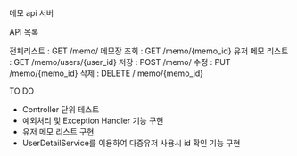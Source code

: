 메모 api 서버

API 목록

전체리스트 : GET /memo/
메모장 조회 : GET /memo/{memo_id}
유저 메모 리스트 : GET /memo/users/{user_id}
저장 : POST /memo/
수정 : PUT /memo/{memo_id}
삭제 : DELETE / memo/{memo_id}


TO DO
- Controller 단위 테스트
- 예외처리 및 Exception Handler 기능 구현
- 유저 메모 리스트 구현
- UserDetailService를 이용하여 다중유저 사용시 id 확인 기능 구현
